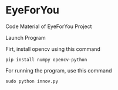# EyeForYou
Code Material of EyeForYou Project

Launch Program

Firt, install opencv using this command 

`pip install numpy opencv-python`

For running the program, use this command

`sudo python innov.py`
